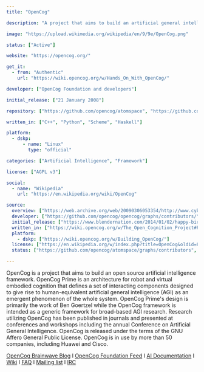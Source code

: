 ```yaml
---
title: "OpenCog"

description: "A project that aims to build an artificial general intelligence (AGI) framework. OpenCog Prime is a specific set of interacting components designed to give rise to human-equivalent artificial general intelligence."

image: "https://upload.wikimedia.org/wikipedia/en/9/9e/OpenCog.png"

status: ["Active"]

website: "https://opencog.org/"

get_it:
  - from: "Authentic"
    url: "https://wiki.opencog.org/w/Hands_On_With_OpenCog/"

developer: ["OpenCog Foundation and developers"]

initial_release: ["21 January 2008"]

repository: ["https://github.com/opencog/atomspace", "https://github.com/opencog/opencog"]

written_in: ["C++", "Python", "Scheme", "Haskell"]

platform:
  - dskp:
      - name: "Linux"
        type: "official"

categories: ["Artificial Intelligence", "Framework"]

license: ["AGPL v3"]

social:
  - name: "Wikipedia"
    url: "https://en.wikipedia.org/wiki/OpenCog"

source:
  overview: ["https://web.archive.org/web/20090306053354/http://www.cybertechnews.org/?p=915", "https://venturebeat.com/2017/12/07/singularitynet-talks-collaborative-ai-as-its-token-sale-hits-400-oversubscription/"]
  developer: ["https://github.com/opencog/opencog/graphs/contributors/", "https://opencog.org/", "https://en.wikipedia.org/w/index.php?title=OpenCog&oldid=846548094"]
  initial_release: ["https://www.blendernation.com/2014/01/02/happy-birthday-blender/#comment-629004"]
  written_in: ["https://wiki.opencog.org/w/The_Open_Cognition_Project#Participate"]
  platform:
    - dskp: ["https://wiki.opencog.org/w/Building_OpenCog/"]
  license: ["https://en.wikipedia.org/w/index.php?title=OpenCog&oldid=846548094", "https://github.com/opencog/atomspace", "https://github.com/opencog/opencog"]
  status: ["https://github.com/opencog/atomspace/graphs/contributors", "https://github.com/opencog/opencog/graphs/contributors"]

---
```

  OpenCog is a project that aims to build an open source artificial intelligence framework. OpenCog Prime is an architecture for robot and virtual embodied cognition that defines a set of interacting components designed to give rise to human-equivalent artificial general intelligence (AGI) as an emergent phenomenon of the whole system. OpenCog Prime's design is primarily the work of Ben Goertzel while the OpenCog framework is intended as a generic framework for broad-based AGI research. Research utilizing OpenCog has been published in journals and presented at conferences and workshops including the annual Conference on Artificial General Intelligence. OpenCog is released under the terms of the GNU Affero General Public License.
  OpenCog is in use by more than 50 companies, including Huawei and Cisco.
  
  [OpenCog Brainwave Blog](https://blog.opencog.org/) I [OpenCog Foundation Feed](https://opencog.org/feed/) I [AI Documentation](https://wiki.opencog.org/w/AI_Documentation) I [Wiki](https://wiki.opencog.org/w/The_Open_Cognition_Project) I [FAQ](https://opencog.org/faq/) I [Mailing list](https://groups.google.com/forum/#!forum/opencog) I [IRC](https://webchat.freenode.net/?channels=opencog)
  